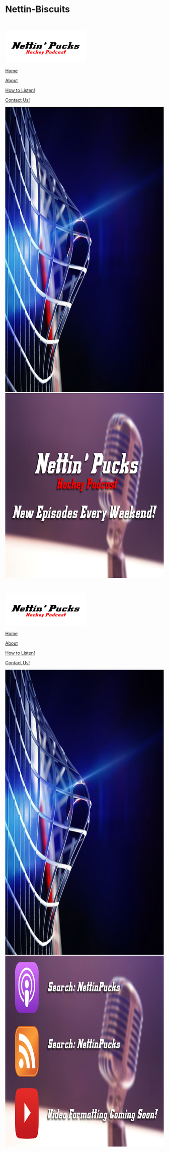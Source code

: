 # Nettin-Biscuits
<!DOCTYPE html>
<html class="nojs html css_verticalspacer" lang="en-US">
 <head>

  <meta http-equiv="Content-type" content="text/html;charset=UTF-8"/>
  <meta name="generator" content="2018.1.0.386"/>
  
  <script type="text/javascript">
   // Update the 'nojs'/'js' class on the html node
document.documentElement.className = document.documentElement.className.replace(/\bnojs\b/g, 'js');
// Check that all required assets are uploaded and up-to-date
if(typeof Muse == "undefined") window.Muse = {}; window.Muse.assets = {"required":["museutils.js", "museconfig.js", "jquery.watch.js", "jquery.musemenu.js", "require.js", "index.css"], "outOfDate":[]};
</script>
  
  <link rel="shortcut icon" href="images/a-master-copy-favicon.ico?crc=264773173"/>
  <title>Home</title>
  <!-- CSS -->
  <link rel="stylesheet" type="text/css" href="css/site_global.css?crc=444006867"/>
  <link rel="stylesheet" type="text/css" href="css/master_a-master-copy.css?crc=53201208"/>
  <link rel="stylesheet" type="text/css" href="css/index.css?crc=369441457" id="pagesheet"/>
  <!-- JS includes -->
  <!--[if lt IE 9]>
  <script src="scripts/html5shiv.js?crc=4241844378" type="text/javascript"></script>
  <![endif]-->
   </head>
 <body>

  <div class="clearfix" id="page"><!-- column -->
   <div class="position_content" id="page_position_content">
    <div class="clearfix colelem" id="pu1469-3"><!-- group -->
     <div class="browser_width grpelem" id="u1469-3-bw">
      <div class="clearfix" id="u1469-3"><!-- content -->
       <p>&nbsp;</p>
      </div>
     </div>
     <div class="clearfix grpelem" id="u1472"><!-- group -->
      <div class="clip_frame grpelem" id="u1470"><!-- image -->
       <img class="block" id="u1470_img" src="images/untitled-1.png?crc=411295998" alt="" width="256" height="103"/>
      </div>
     </div>
    </div>
    <nav class="MenuBar clearfix colelem" id="menuu1438"><!-- horizontal box -->
     <div class="MenuItemContainer clearfix grpelem" id="u1460"><!-- vertical box -->
      <a class="nonblock nontext MenuItem MenuItemWithSubMenu MuseMenuActive borderbox clearfix colelem" id="u1461" href="index.html"><!-- horizontal box --><div class="MenuItemLabel NoWrap clearfix grpelem" id="u1464-4"><!-- content --><p>Home</p></div></a>
     </div>
     <div class="MenuItemContainer clearfix grpelem" id="u5747"><!-- vertical box -->
      <a class="nonblock nontext MenuItem MenuItemWithSubMenu borderbox clearfix colelem" id="u5750" href="about.html"><!-- horizontal box --><div class="MenuItemLabel NoWrap clearfix grpelem" id="u5753-4"><!-- content --><p>About</p></div></a>
     </div>
     <div class="MenuItemContainer clearfix grpelem" id="u6236"><!-- vertical box -->
      <a class="nonblock nontext MenuItem MenuItemWithSubMenu borderbox clearfix colelem" id="u6239" href="how-to-listen!.html"><!-- horizontal box --><div class="MenuItemLabel NoWrap clearfix grpelem" id="u6241-4"><!-- content --><p>How to Listen!</p></div></a>
     </div>
     <div class="MenuItemContainer clearfix grpelem" id="u6443"><!-- vertical box -->
      <a class="nonblock nontext MenuItem MenuItemWithSubMenu borderbox clearfix colelem" id="u6446" href="contact-us!.html"><!-- horizontal box --><div class="MenuItemLabel NoWrap clearfix grpelem" id="u6449-4"><!-- content --><p>Contact Us!</p></div></a>
     </div>
    </nav>
    <div class="clearfix colelem" id="pu1467"><!-- group -->
     <div class="clip_frame grpelem" id="u1467"><!-- image -->
      <img class="block" id="u1467_img" src="images/612e8ef31b242c1894df92381b018f82.jpg?crc=167117212" alt="" width="1450" height="906"/>
     </div>
     <div class="clip_frame grpelem" id="u4779"><!-- image -->
      <img class="block" id="u4779_img" src="images/epi1044x588.jpg?crc=153664603" alt="" width="1044" height="588"/>
     </div>
    </div>
    <div class="verticalspacer" data-offset-top="825" data-content-above-spacer="1061" data-content-below-spacer="0"></div>
   </div>
  </div>
  <!-- Other scripts -->
  <script type="text/javascript">
   // Decide whether to suppress missing file error or not based on preference setting
var suppressMissingFileError = false
</script>
  <script type="text/javascript">
   window.Muse.assets.check=function(c){if(!window.Muse.assets.checked){window.Muse.assets.checked=!0;var b={},d=function(a,b){if(window.getComputedStyle){var c=window.getComputedStyle(a,null);return c&&c.getPropertyValue(b)||c&&c[b]||""}if(document.documentElement.currentStyle)return(c=a.currentStyle)&&c[b]||a.style&&a.style[b]||"";return""},a=function(a){if(a.match(/^rgb/))return a=a.replace(/\s+/g,"").match(/([\d\,]+)/gi)[0].split(","),(parseInt(a[0])<<16)+(parseInt(a[1])<<8)+parseInt(a[2]);if(a.match(/^\#/))return parseInt(a.substr(1),
16);return 0},f=function(f){for(var g=document.getElementsByTagName("link"),j=0;j<g.length;j++)if("text/css"==g[j].type){var l=(g[j].href||"").match(/\/?css\/([\w\-]+\.css)\?crc=(\d+)/);if(!l||!l[1]||!l[2])break;b[l[1]]=l[2]}g=document.createElement("div");g.className="version";g.style.cssText="display:none; width:1px; height:1px;";document.getElementsByTagName("body")[0].appendChild(g);for(j=0;j<Muse.assets.required.length;){var l=Muse.assets.required[j],k=l.match(/([\w\-\.]+)\.(\w+)$/),i=k&&k[1]?
k[1]:null,k=k&&k[2]?k[2]:null;switch(k.toLowerCase()){case "css":i=i.replace(/\W/gi,"_").replace(/^([^a-z])/gi,"_$1");g.className+=" "+i;i=a(d(g,"color"));k=a(d(g,"backgroundColor"));i!=0||k!=0?(Muse.assets.required.splice(j,1),"undefined"!=typeof b[l]&&(i!=b[l]>>>24||k!=(b[l]&16777215))&&Muse.assets.outOfDate.push(l)):j++;g.className="version";break;case "js":j++;break;default:throw Error("Unsupported file type: "+k);}}c?c().jquery!="1.8.3"&&Muse.assets.outOfDate.push("jquery-1.8.3.min.js"):Muse.assets.required.push("jquery-1.8.3.min.js");
g.parentNode.removeChild(g);if(Muse.assets.outOfDate.length||Muse.assets.required.length)g="Some files on the server may be missing or incorrect. Clear browser cache and try again. If the problem persists please contact website author.",f&&Muse.assets.outOfDate.length&&(g+="\nOut of date: "+Muse.assets.outOfDate.join(",")),f&&Muse.assets.required.length&&(g+="\nMissing: "+Muse.assets.required.join(",")),suppressMissingFileError?(g+="\nUse SuppressMissingFileError key in AppPrefs.xml to show missing file error pop up.",console.log(g)):alert(g)};location&&location.search&&location.search.match&&location.search.match(/muse_debug/gi)?
setTimeout(function(){f(!0)},5E3):f()}};
var muse_init=function(){require.config({baseUrl:""});require(["jquery","museutils","whatinput","jquery.watch","jquery.musemenu"],function(c){var $ = c;$(document).ready(function(){try{
window.Muse.assets.check($);/* body */
Muse.Utils.transformMarkupToFixBrowserProblemsPreInit();/* body */
Muse.Utils.prepHyperlinks(true);/* body */
Muse.Utils.resizeHeight('.browser_width');/* resize height */
Muse.Utils.requestAnimationFrame(function() { $('body').addClass('initialized'); });/* mark body as initialized */
Muse.Utils.makeButtonsVisibleAfterSettingMinWidth();/* body */
Muse.Utils.initWidget('.MenuBar', ['#bp_infinity'], function(elem) { return $(elem).museMenu(); });/* unifiedNavBar */
Muse.Utils.fullPage('#page');/* 100% height page */
Muse.Utils.showWidgetsWhenReady();/* body */
Muse.Utils.transformMarkupToFixBrowserProblems();/* body */
}catch(b){if(b&&"function"==typeof b.notify?b.notify():Muse.Assert.fail("Error calling selector function: "+b),false)throw b;}})})};
</script>
  <!-- RequireJS script -->
  <script src="scripts/require.js?crc=7928878" type="text/javascript" async data-main="scripts/museconfig.js?crc=4286661555" onload="if (requirejs) requirejs.onError = function(requireType, requireModule) { if (requireType && requireType.toString && requireType.toString().indexOf && 0 <= requireType.toString().indexOf('#scripterror')) window.Muse.assets.check(); }" onerror="window.Muse.assets.check();"></script>
   </body>
<html class="nojs html css_verticalspacer" lang="en-US">
 <head>

  <meta http-equiv="Content-type" content="text/html;charset=UTF-8"/>
  <meta name="generator" content="2018.1.0.386"/>
  
  <script type="text/javascript">
   // Update the 'nojs'/'js' class on the html node
document.documentElement.className = document.documentElement.className.replace(/\bnojs\b/g, 'js');
// Check that all required assets are uploaded and up-to-date
if(typeof Muse == "undefined") window.Muse = {}; window.Muse.assets = {"required":["museutils.js", "museconfig.js", "jquery.watch.js", "jquery.musemenu.js", "require.js", "how-to-listen_.css"], "outOfDate":[]};
</script>
  
  <link rel="shortcut icon" href="images/a-master-copy-favicon.ico?crc=264773173"/>
  <title>How to Listen!</title>
  <!-- CSS -->
  <link rel="stylesheet" type="text/css" href="css/site_global.css?crc=444006867"/>
  <link rel="stylesheet" type="text/css" href="css/master_a-master-copy.css?crc=53201208"/>
  <link rel="stylesheet" type="text/css" href="css/how-to-listen_.css?crc=4284731836" id="pagesheet"/>
  <!-- JS includes -->
  <!--[if lt IE 9]>
  <script src="scripts/html5shiv.js?crc=4241844378" type="text/javascript"></script>
  <![endif]-->
   </head>
 <body>

  <div class="clearfix" id="page"><!-- column -->
   <div class="position_content" id="page_position_content">
    <div class="clearfix colelem" id="pu1469-3"><!-- group -->
     <div class="browser_width grpelem" id="u1469-3-bw">
      <div class="clearfix" id="u1469-3"><!-- content -->
       <p>&nbsp;</p>
      </div>
     </div>
     <div class="clearfix grpelem" id="u1472"><!-- group -->
      <div class="clip_frame grpelem" id="u1470"><!-- image -->
       <img class="block" id="u1470_img" src="images/untitled-1.png?crc=411295998" alt="" width="256" height="103"/>
      </div>
     </div>
    </div>
    <nav class="MenuBar clearfix colelem" id="menuu1438"><!-- horizontal box -->
     <div class="MenuItemContainer clearfix grpelem" id="u1460"><!-- vertical box -->
      <a class="nonblock nontext MenuItem MenuItemWithSubMenu borderbox clearfix colelem" id="u1461" href="index.html"><!-- horizontal box --><div class="MenuItemLabel NoWrap clearfix grpelem" id="u1464-4"><!-- content --><p>Home</p></div></a>
     </div>
     <div class="MenuItemContainer clearfix grpelem" id="u5747"><!-- vertical box -->
      <a class="nonblock nontext MenuItem MenuItemWithSubMenu borderbox clearfix colelem" id="u5750" href="about.html"><!-- horizontal box --><div class="MenuItemLabel NoWrap clearfix grpelem" id="u5753-4"><!-- content --><p>About</p></div></a>
     </div>
     <div class="MenuItemContainer clearfix grpelem" id="u6236"><!-- vertical box -->
      <a class="nonblock nontext MenuItem MenuItemWithSubMenu MuseMenuActive borderbox clearfix colelem" id="u6239" href="how-to-listen!.html"><!-- horizontal box --><div class="MenuItemLabel NoWrap clearfix grpelem" id="u6241-4"><!-- content --><p>How to Listen!</p></div></a>
     </div>
     <div class="MenuItemContainer clearfix grpelem" id="u6443"><!-- vertical box -->
      <a class="nonblock nontext MenuItem MenuItemWithSubMenu borderbox clearfix colelem" id="u6446" href="contact-us!.html"><!-- horizontal box --><div class="MenuItemLabel NoWrap clearfix grpelem" id="u6449-4"><!-- content --><p>Contact Us!</p></div></a>
     </div>
    </nav>
    <div class="clearfix colelem" id="pu1467"><!-- group -->
     <div class="clip_frame grpelem" id="u1467"><!-- image -->
      <img class="block" id="u1467_img" src="images/612e8ef31b242c1894df92381b018f82.jpg?crc=167117212" alt="" width="1450" height="906"/>
     </div>
     <div class="clip_frame grpelem" id="u6389"><!-- image -->
      <img class="block" id="u6389_img" src="images/search.jpg?crc=3819006582" alt="" width="1077" height="607"/>
     </div>
    </div>
    <div class="verticalspacer" data-offset-top="904" data-content-above-spacer="1061" data-content-below-spacer="0"></div>
   </div>
  </div>
  <!-- Other scripts -->
  <script type="text/javascript">
   // Decide whether to suppress missing file error or not based on preference setting
var suppressMissingFileError = false
</script>
  <script type="text/javascript">
   window.Muse.assets.check=function(c){if(!window.Muse.assets.checked){window.Muse.assets.checked=!0;var b={},d=function(a,b){if(window.getComputedStyle){var c=window.getComputedStyle(a,null);return c&&c.getPropertyValue(b)||c&&c[b]||""}if(document.documentElement.currentStyle)return(c=a.currentStyle)&&c[b]||a.style&&a.style[b]||"";return""},a=function(a){if(a.match(/^rgb/))return a=a.replace(/\s+/g,"").match(/([\d\,]+)/gi)[0].split(","),(parseInt(a[0])<<16)+(parseInt(a[1])<<8)+parseInt(a[2]);if(a.match(/^\#/))return parseInt(a.substr(1),
16);return 0},f=function(f){for(var g=document.getElementsByTagName("link"),j=0;j<g.length;j++)if("text/css"==g[j].type){var l=(g[j].href||"").match(/\/?css\/([\w\-]+\.css)\?crc=(\d+)/);if(!l||!l[1]||!l[2])break;b[l[1]]=l[2]}g=document.createElement("div");g.className="version";g.style.cssText="display:none; width:1px; height:1px;";document.getElementsByTagName("body")[0].appendChild(g);for(j=0;j<Muse.assets.required.length;){var l=Muse.assets.required[j],k=l.match(/([\w\-\.]+)\.(\w+)$/),i=k&&k[1]?
k[1]:null,k=k&&k[2]?k[2]:null;switch(k.toLowerCase()){case "css":i=i.replace(/\W/gi,"_").replace(/^([^a-z])/gi,"_$1");g.className+=" "+i;i=a(d(g,"color"));k=a(d(g,"backgroundColor"));i!=0||k!=0?(Muse.assets.required.splice(j,1),"undefined"!=typeof b[l]&&(i!=b[l]>>>24||k!=(b[l]&16777215))&&Muse.assets.outOfDate.push(l)):j++;g.className="version";break;case "js":j++;break;default:throw Error("Unsupported file type: "+k);}}c?c().jquery!="1.8.3"&&Muse.assets.outOfDate.push("jquery-1.8.3.min.js"):Muse.assets.required.push("jquery-1.8.3.min.js");
g.parentNode.removeChild(g);if(Muse.assets.outOfDate.length||Muse.assets.required.length)g="Some files on the server may be missing or incorrect. Clear browser cache and try again. If the problem persists please contact website author.",f&&Muse.assets.outOfDate.length&&(g+="\nOut of date: "+Muse.assets.outOfDate.join(",")),f&&Muse.assets.required.length&&(g+="\nMissing: "+Muse.assets.required.join(",")),suppressMissingFileError?(g+="\nUse SuppressMissingFileError key in AppPrefs.xml to show missing file error pop up.",console.log(g)):alert(g)};location&&location.search&&location.search.match&&location.search.match(/muse_debug/gi)?
setTimeout(function(){f(!0)},5E3):f()}};
var muse_init=function(){require.config({baseUrl:""});require(["jquery","museutils","whatinput","jquery.watch","jquery.musemenu"],function(c){var $ = c;$(document).ready(function(){try{
window.Muse.assets.check($);/* body */
Muse.Utils.transformMarkupToFixBrowserProblemsPreInit();/* body */
Muse.Utils.prepHyperlinks(true);/* body */
Muse.Utils.resizeHeight('.browser_width');/* resize height */
Muse.Utils.requestAnimationFrame(function() { $('body').addClass('initialized'); });/* mark body as initialized */
Muse.Utils.makeButtonsVisibleAfterSettingMinWidth();/* body */
Muse.Utils.initWidget('.MenuBar', ['#bp_infinity'], function(elem) { return $(elem).museMenu(); });/* unifiedNavBar */
Muse.Utils.fullPage('#page');/* 100% height page */
Muse.Utils.showWidgetsWhenReady();/* body */
Muse.Utils.transformMarkupToFixBrowserProblems();/* body */
}catch(b){if(b&&"function"==typeof b.notify?b.notify():Muse.Assert.fail("Error calling selector function: "+b),false)throw b;}})})};
</script>
  <!-- RequireJS script -->
  <script src="scripts/require.js?crc=7928878" type="text/javascript" async data-main="scripts/museconfig.js?crc=4286661555" onload="if (requirejs) requirejs.onError = function(requireType, requireModule) { if (requireType && requireType.toString && requireType.toString().indexOf && 0 <= requireType.toString().indexOf('#scripterror')) window.Muse.assets.check(); }" onerror="window.Muse.assets.check();"></script>
   </body>
</html>
